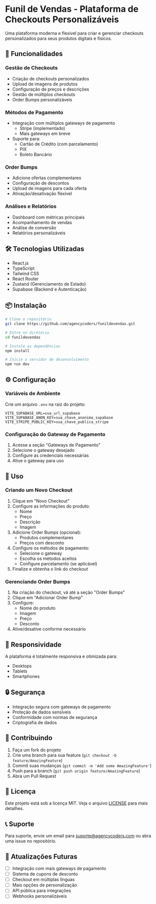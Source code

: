 # Funil de Vendas - Plataforma de Checkouts Personalizáveis

Uma plataforma moderna e flexível para criar e gerenciar checkouts personalizados para seus produtos digitais e físicos.

## 🚀 Funcionalidades

### Gestão de Checkouts
- Criação de checkouts personalizados
- Upload de imagens de produtos
- Configuração de preços e descrições
- Gestão de múltiplos checkouts
- Order Bumps personalizáveis

### Métodos de Pagamento
- Integração com múltiplos gateways de pagamento
  - Stripe (implementado)
  - Mais gateways em breve
- Suporte para:
  - Cartão de Crédito (com parcelamento)
  - PIX
  - Boleto Bancário

### Order Bumps
- Adicione ofertas complementares
- Configuração de descontos
- Upload de imagens para cada oferta
- Ativação/desativação flexível

### Análises e Relatórios
- Dashboard com métricas principais
- Acompanhamento de vendas
- Análise de conversão
- Relatórios personalizáveis

## 🛠️ Tecnologias Utilizadas

- React.js
- TypeScript
- Tailwind CSS
- React Router
- Zustand (Gerenciamento de Estado)
- Supabase (Backend e Autenticação)

## 📦 Instalação

```bash
# Clone o repositório
git clone https://github.com/agencycoders/funildevendas.git

# Entre no diretório
cd funildevendas

# Instale as dependências
npm install

# Inicie o servidor de desenvolvimento
npm run dev
```

## ⚙️ Configuração

### Variáveis de Ambiente

Crie um arquivo `.env` na raiz do projeto:

```env
VITE_SUPABASE_URL=sua_url_supabase
VITE_SUPABASE_ANON_KEY=sua_chave_anonima_supabase
VITE_STRIPE_PUBLIC_KEY=sua_chave_publica_stripe
```

### Configuração do Gateway de Pagamento

1. Acesse a seção "Gateways de Pagamento"
2. Selecione o gateway desejado
3. Configure as credenciais necessárias
4. Ative o gateway para uso

## 🔧 Uso

### Criando um Novo Checkout

1. Clique em "Novo Checkout"
2. Configure as informações do produto:
   - Nome
   - Preço
   - Descrição
   - Imagem
3. Adicione Order Bumps (opcional):
   - Produtos complementares
   - Preços com desconto
4. Configure os métodos de pagamento:
   - Selecione o gateway
   - Escolha os métodos aceitos
   - Configure parcelamento (se aplicável)
5. Finalize e obtenha o link do checkout

### Gerenciando Order Bumps

1. Na criação do checkout, vá até a seção "Order Bumps"
2. Clique em "Adicionar Order Bump"
3. Configure:
   - Nome do produto
   - Imagem
   - Preço
   - Desconto
4. Ative/desative conforme necessário

## 📱 Responsividade

A plataforma é totalmente responsiva e otimizada para:
- Desktops
- Tablets
- Smartphones

## 🔒 Segurança

- Integração segura com gateways de pagamento
- Proteção de dados sensíveis
- Conformidade com normas de segurança
- Criptografia de dados

## 🤝 Contribuindo

1. Faça um fork do projeto
2. Crie uma branch para sua feature (`git checkout -b feature/AmazingFeature`)
3. Commit suas mudanças (`git commit -m 'Add some AmazingFeature'`)
4. Push para a branch (`git push origin feature/AmazingFeature`)
5. Abra um Pull Request

## 📄 Licença

Este projeto está sob a licença MIT. Veja o arquivo [LICENSE](LICENSE) para mais detalhes.

## 📞 Suporte

Para suporte, envie um email para suporte@agencycoders.com ou abra uma issue no repositório.

## 🔄 Atualizações Futuras

- [ ] Integração com mais gateways de pagamento
- [ ] Sistema de cupons de desconto
- [ ] Checkout em múltiplas línguas
- [ ] Mais opções de personalização
- [ ] API pública para integrações
- [ ] Webhooks personalizáveis
